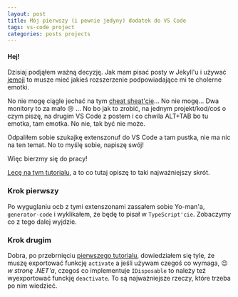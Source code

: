 ```yaml
---
layout: post
title: Mój pierwszy (i pewnie jedyny) dodatek do VS Code
tags: vs-code project
categories: posts projects
---
```


#### Hej!

Dzisiaj podjąłem ważną decyzję. Jak mam pisać posty w Jekyll'u i używać [jemoji](https://github.com/jekyll/jemoji) to musze mieć jakieś rozszerzenie podpowiadające mi te cholerne emotki.
<!--more-->
No nie mogę ciągle jechać na tym [cheat sheat'cie](http://www.webpagefx.com/tools/emoji-cheat-sheet/)... No nie mogę... Dwa monitory to za mało :unamused: ... No bo jak to zrobić, na jednym projekt/kod/coś o czym piszę, na drugim VS Code z postem i co chwila ALT+TAB bo tu emotka, tam emotka. No nie, tak być nie może. 

Odpaliłem sobie szukajkę extenszonuf do VS Code a tam pustka, nie ma nic na ten temat.
No to myślę sobie, napiszę swój!

Więc bierzmy się do pracy!

[Lecę na tym tutorialu](https://code.visualstudio.com/docs/extensions), a to co tutaj opiszę to taki najważniejszy skrót.

### Krok pierwszy
Po wyguglaniu ocb z tymi extenszonami zassałem sobie Yo-man'a, `generator-code` i wyklikałem, że będę to pisał w `TypeScript'cie`. Zobaczymy co z tego dalej wyjdzie.

### Krok drugim
Dobra, po przebrnięciu [pierwszego tutorialu](https://code.visualstudio.com/docs/extensions/example-hello-world), dowiedziałem się tyle, że muszę exportować funkcję `activate` a jeśli używam czegoś co wymaga, :wink: _w stronę .NET'a_, czegoś co implementuje `IDisposable` to należy też wyexportować funckję `deactivate`. To są najważniejsze rzeczy, które trzeba po nim wiedzieć.

